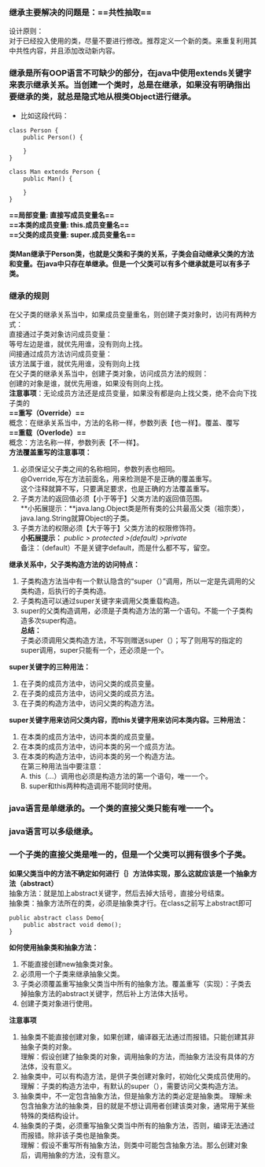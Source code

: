 ### 继承主要解决的问题是：==共性抽取==  
设计原则：  
对于已经投入使用的类，尽量不要进行修改。推荐定义一个新的类。来重复利用其中共性内容，并且添加改动新内容。
### 继承是所有OOP语言不可缺少的部分，在java中使用extends关键字来表示继承关系。当创建一个类时，总是在继承，如果没有明确指出要继承的类，就总是隐式地从根类Object进行继承。

- 比如这段代码：
```
class Person {
    public Person() {
        
    }
}

class Man extends Person {
    public Man() {
        
    }
}
```
**==局部变量:   直接写成员变量名==**  
**==本类的成员变量:   this.成员变量名==**  
**==父类的成员变量:   super.成员变量名==** 
####   类Man继承于Person类，也就是父类和子类的关系，子类会自动继承父类的方法和变量。在java中只存在单继承。但是一个父类可以有多个继承就是可以有多子类。

### 继承的规则
在父子类的继承关系当中，如果成员变量重名，则创建子类对象时，访问有两种方式：  
直接通过子类对象访问成员变量：  
   等号左边是谁，就优先用谁，没有则向上找。  
   间接通过成员方法访问成员变量：  
      该方法属于谁，就优先用谁，没有则向上找  
在父子类的继承关系当中，创建子类对象，访问成员方法的规则：  
创建的对象是谁，就优先用谁，如果没有则向上找。  
**注意事项**：无论成员方法还是成员变量，如果没有都是向上找父类，绝不会向下找子类的  
**==重写（Override）==**  
概念：在继承关系当中，方法的名称一样，参数列表【也一样】。覆盖、覆写  
**==重载（Overlode）==**   
概念：方法名称一样，参数列表【不一样】。  
**方法覆盖重写的注意事项：**  
1. 必须保证父子类之间的名称相同，参数列表也相同。  
@Override,写在方法前面名，用来检测是不是正确的覆盖重写。  
这个注释就算不写，只要满足要求，也是正确的方法覆盖重写。
2. 子类方法的返回值必须【小于等于】父类方法的返回值范围。  
**小拓展提示：**java.lang.Object类是所有类的公共最高父类（祖宗类），java.lang.String就算Object的子类。
3. 子类方法的权限必须【大于等于】父类方法的权限修饰符。  
**小拓展提示：** *public > protected >(default) >private*  
备注：（default）不是关键字default，而是什么都不写，留空。  
  
**继承关系中，父子类构造方法的访问特点：**
1. 子类构造方法当中有一个默认隐含的“super（）”调用，所以一定是先调用的父类构造，后执行的子类构造。
2. 子类构造可以通过super关键字来调用父类重载构造。
3. super的父类构造调用，必须是子类构造方法的第一个语句。不能一个子类构造多次super构造。  
**总结：**  
子类必须调用父类构造方法，不写则赠送super（）；写了则用写的指定的super调用，super只能有一个，还必须是一个。
  
**super关键字的三种用法：**
1. 在子类的成员方法中，访问父类的成员变量。
2. 在子类的成员方法中，访问父类的成员方法。
3. 在子类的构造方法中，访问父类的构造方法。  
  
**super关键字用来访问父类内容，而this关键字用来访问本类内容。三种用法：**   
1. 在本类的成员方法中，访问本类的成员变量。
2. 在本类的成员方法中，访问本类的另一个成员方法。
3. 在本类的构造方法中，访问本类的另一个构造方法。  
在第三种用法当中要注意：  
A. this（...）调用也必须是构造方法的第一个语句，唯一一个。  
B. super和this两种构造调用不能同时使用。  
  
### java语言是单继承的。一个类的直接父类只能有唯一一个。
### java语言可以多级继承。
### 一个子类的直接父类是唯一的，但是一个父类可以拥有很多个子类。  
**如果父类当中的方法不确定如何进行｛｝方法体实现，那么这就应该是一个抽象方法（abstract）**  
抽象方法：就是加上abstract关键字，然后去掉大括号，直接分号结束。  
抽象类：抽象方法所在的类，必须是抽象类才行。在class之前写上abstract即可
```
public abstract class Demo{
    public abstract void demo();
}
```
**如何使用抽象类和抽象方法：**  
1. 不能直接创建new抽象类对象。
2. 必须用一个子类来继承抽象父类。
3. 子类必须覆盖重写抽象父类当中所有的抽象方法。覆盖重写（实现）：子类去掉抽象方法的abstract关键字，然后补上方法体大括号。
4. 创建子类对象进行使用。  
  
**注意事项**  
1. 抽象类不能直接创建对象，如果创建，编译器无法通过而报错。只能创建其非抽象子类的对象。  
理解：假设创建了抽象类的对象，调用抽象的方法，而抽象方法没有具体的方法体，没有意义。  
2. 抽象类中，可以有构造方法，是供子类创建对象时，初始化父类成员使用的。  
理解：子类的构造方法中，有默认的super（），需要访问父类构造方法。  
3. 抽象类中，不一定包含抽象方法，但是抽象方法的类必定是抽象类。
理解:未包含抽象方法的抽象类，目的就是不想让调用者创建该类对象，通常用于某些特殊的类结构设计。
4. 抽象类的子类，必须重写抽象父类当中所有的抽象方法，否则，编译无法通过而报错。除非该子类也是抽象类。  
理解：假设不重写所有抽象方法，则类中可能包含抽象方法。那么创建对象后，调用抽象的方法，没有意义。




